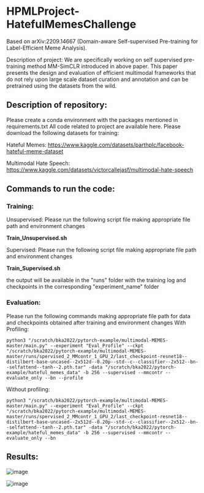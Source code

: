 # HPMLProject-HatefulMemesChallenge

Based on arXiv:2209.14667 (Domain-aware Self-supervised Pre-training for Label-Efficient Meme Analysis). 

Description of project: 
We are specifically working on self supervised pre-training method MM-SimCLR introduced in above paper. This paper presents the design and evaluation of efficient multimodal frameworks that do not rely upon large scale dataset curation and annotation and can be pretrained using the datasets from the wild.

## Description of repository:
Please create a conda environment with the packages mentioned in requirements.txt 
All code related to project are available here.
Please download the following datasets for training:

Hateful Memes: https://www.kaggle.com/datasets/parthplc/facebook-hateful-meme-dataset

Multimodal Hate Speech: https://www.kaggle.com/datasets/victorcallejasf/multimodal-hate-speech

## Commands to run the code: 

### Training:
Unsupervised: Please run the following script file making appropriate file path and environment changes

**Train_Unsupervised.sh**

Supervised: Please run the following script file making appropriate file path and environment changes

**Train_Supervised.sh**

the output will be available in the "runs" folder with the training log and checkpoints in the corresponding "experiment_name" folder 

### Evaluation:
Please run the following commands making appropriate file path for data and checkpoints obtained after training and environment changes
With Profiling:
```
python3 "/scratch/bka2022/pytorch-example/multimodal-MEMES-master/main.py" --experiment "Eval_Profile" --ckpt "/scratch/bka2022/pytorch-example/multimodal-MEMES-master/runs/spervised_2_MMcontr_1_GPU_2/last_checkpoint-resnet18--distilbert-base-uncased--2x512d--0.20p--std--c--classifier--2x512--bn--selfattend--tanh--2.pth.tar" -data "/scratch/bka2022/pytorch-example/hateful_memes_data" -b 256 --supervised --mmcontr --evaluate_only --bn --profile
```

Without profiling:
```
python3 "/scratch/bka2022/pytorch-example/multimodal-MEMES-master/main.py" --experiment "Eval_Profile" --ckpt "/scratch/bka2022/pytorch-example/multimodal-MEMES-master/runs/spervised_2_MMcontr_1_GPU_2/last_checkpoint-resnet18--distilbert-base-uncased--2x512d--0.20p--std--c--classifier--2x512--bn--selfattend--tanh--2.pth.tar" -data "/scratch/bka2022/pytorch-example/hateful_memes_data" -b 256 --supervised --mmcontr --evaluate_only --bn
```

## Results: 
![image](https://github.com/ris0801/HPMLProject-HatefulMemesChallenge/assets/131811678/59b5b783-4779-4d32-8302-55246d3cceae)

![image](https://github.com/ris0801/HPMLProject-HatefulMemesChallenge/assets/131811678/bc5519de-551e-49d4-9c60-a073a490f22b)


